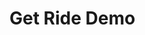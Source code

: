 # Get Ride Demo


<!--suppress CheckImageSize -->
<!--
Screenshot
-------------

### Android
<table>
    <tr>
      <td> <img src="Screenshots/Android/1_.png"  width="300" height="667" alt="1"/> </td>
      <td> <img src="Screenshots/Android/2.png"  width="300" height="667" alt="8"/> </td>
    </tr>
    <tr>
      <td> <img src="Screenshots/Android/3.png"  width="300" height="667" alt="2"/> </td>
      <td> <img src="Screenshots/Android/4.png"  width="300" height="667" alt="3"/> </td>
    </tr>
    <tr>
      <td> <img src="Screenshots/Android/5.png"  width="300" height="667" alt="4"/> </td>
      <td> <img src="Screenshots/Android/6.png"  width="300" height="667" alt="5"/> </td>
    </tr>
    <tr>
      <td> <img src="Screenshots/Android/7.png"  width="300" height="667" alt="6"/> </td>
    </tr>
</table>

### IOS
<table>
    <tr>
      <td> <img src="Screenshots/IOS/1_.png"  width="300" height="667" alt="1"/> </td>
      <td> <img src="Screenshots/IOS/2.png"  width="300" height="667" alt="8"/> </td>
    </tr>
    <tr>
      <td> <img src="Screenshots/IOS/3.png"  width="300" height="667" alt="2"/> </td>
      <td> <img src="Screenshots/IOS/4.png"  width="300" height="667" alt="3"/> </td>
    </tr>
    <tr>
      <td> <img src="Screenshots/IOS/5.png"  width="300" height="667" alt="4"/> </td>
      <td> <img src="Screenshots/IOS/6.png"  width="300" height="667" alt="5"/> </td>
    </tr>
    <tr>
      <td> <img src="Screenshots/IOS/7.png"  width="300" height="667" alt="6"/> </td>
    </tr>
</table>
-->